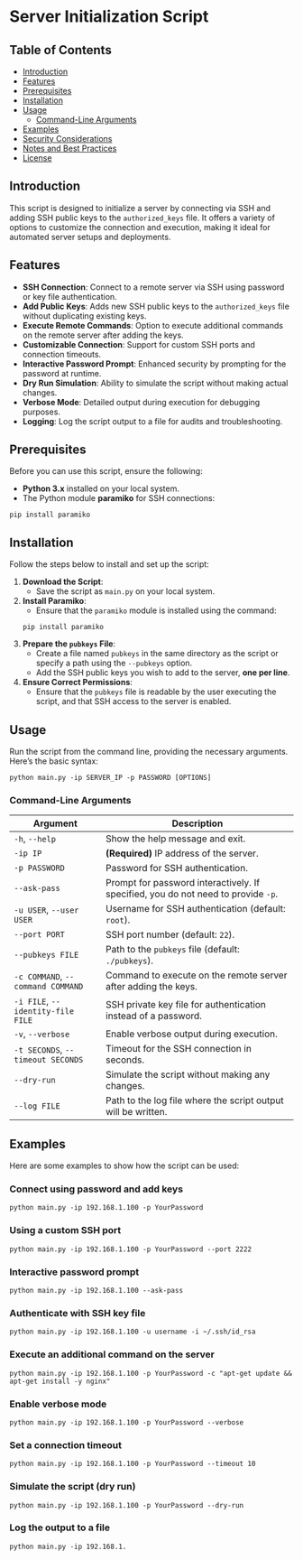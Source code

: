 <h1>Server Initialization Script</h1>

<h2>Table of Contents</h2>

<ul>
  <li><a href="#introduction">Introduction</a></li>
  <li><a href="#features">Features</a></li>
  <li><a href="#prerequisites">Prerequisites</a></li>
  <li><a href="#installation">Installation</a></li>
  <li><a href="#usage">Usage</a>
    <ul>
      <li><a href="#command-line-arguments">Command-Line Arguments</a></li>
    </ul>
  </li>
  <li><a href="#examples">Examples</a></li>
  <li><a href="#security-considerations">Security Considerations</a></li>
  <li><a href="#notes-and-best-practices">Notes and Best Practices</a></li>
  <li><a href="#license">License</a></li>
</ul>

<h2 id="introduction">Introduction</h2>

<p>
This script is designed to initialize a server by connecting via SSH and adding SSH public keys to the <code>authorized_keys</code> file. It offers a variety of options to customize the connection and execution, making it ideal for automated server setups and deployments.
</p>

<h2 id="features">Features</h2>

<ul>
  <li><strong>SSH Connection</strong>: Connect to a remote server via SSH using password or key file authentication.</li>
  <li><strong>Add Public Keys</strong>: Adds new SSH public keys to the <code>authorized_keys</code> file without duplicating existing keys.</li>
  <li><strong>Execute Remote Commands</strong>: Option to execute additional commands on the remote server after adding the keys.</li>
  <li><strong>Customizable Connection</strong>: Support for custom SSH ports and connection timeouts.</li>
  <li><strong>Interactive Password Prompt</strong>: Enhanced security by prompting for the password at runtime.</li>
  <li><strong>Dry Run Simulation</strong>: Ability to simulate the script without making actual changes.</li>
  <li><strong>Verbose Mode</strong>: Detailed output during execution for debugging purposes.</li>
  <li><strong>Logging</strong>: Log the script output to a file for audits and troubleshooting.</li>
</ul>

<h2 id="prerequisites">Prerequisites</h2>

<p>Before you can use this script, ensure the following:</p>

<ul>
  <li><strong>Python 3.x</strong> installed on your local system.</li>
  <li>The Python module <strong>paramiko</strong> for SSH connections:</li>
</ul>

<pre><code>pip install paramiko</code></pre>

<h2 id="installation">Installation</h2>

<p>Follow the steps below to install and set up the script:</p>

<ol>
  <li><strong>Download the Script</strong>:
    <ul>
      <li>Save the script as <code>main.py</code> on your local system.</li>
    </ul>
  </li>
  <li><strong>Install Paramiko</strong>:
    <ul>
      <li>Ensure that the <code>paramiko</code> module is installed using the command:</li>
    </ul>
    <pre><code>pip install paramiko</code></pre>
  </li>
  <li><strong>Prepare the <code>pubkeys</code> File</strong>:
    <ul>
      <li>Create a file named <code>pubkeys</code> in the same directory as the script or specify a path using the <code>--pubkeys</code> option.</li>
      <li>Add the SSH public keys you wish to add to the server, <strong>one per line</strong>.</li>
    </ul>
  </li>
  <li><strong>Ensure Correct Permissions</strong>:
    <ul>
      <li>Ensure that the <code>pubkeys</code> file is readable by the user executing the script, and that SSH access to the server is enabled.</li>
    </ul>
  </li>
</ol>

<h2 id="usage">Usage</h2>

<p>Run the script from the command line, providing the necessary arguments. Here’s the basic syntax:</p>

<pre><code>python main.py -ip SERVER_IP -p PASSWORD [OPTIONS]</code></pre>

<h3 id="command-line-arguments">Command-Line Arguments</h3>

<table>
  <thead>
    <tr>
      <th>Argument</th>
      <th>Description</th>
    </tr>
  </thead>
  <tbody>
    <tr>
      <td><code>-h</code>, <code>--help</code></td>
      <td>Show the help message and exit.</td>
    </tr>
    <tr>
      <td><code>-ip IP</code></td>
      <td><strong>(Required)</strong> IP address of the server.</td>
    </tr>
    <tr>
      <td><code>-p PASSWORD</code></td>
      <td>Password for SSH authentication.</td>
    </tr>
    <tr>
      <td><code>--ask-pass</code></td>
      <td>Prompt for password interactively. If specified, you do not need to provide <code>-p</code>.</td>
    </tr>
    <tr>
      <td><code>-u USER</code>, <code>--user USER</code></td>
      <td>Username for SSH authentication (default: <code>root</code>).</td>
    </tr>
    <tr>
      <td><code>--port PORT</code></td>
      <td>SSH port number (default: <code>22</code>).</td>
    </tr>
    <tr>
      <td><code>--pubkeys FILE</code></td>
      <td>Path to the <code>pubkeys</code> file (default: <code>./pubkeys</code>).</td>
    </tr>
    <tr>
      <td><code>-c COMMAND</code>, <code>--command COMMAND</code></td>
      <td>Command to execute on the remote server after adding the keys.</td>
    </tr>
    <tr>
      <td><code>-i FILE</code>, <code>--identity-file FILE</code></td>
      <td>SSH private key file for authentication instead of a password.</td>
    </tr>
    <tr>
      <td><code>-v</code>, <code>--verbose</code></td>
      <td>Enable verbose output during execution.</td>
    </tr>
    <tr>
      <td><code>-t SECONDS</code>, <code>--timeout SECONDS</code></td>
      <td>Timeout for the SSH connection in seconds.</td>
    </tr>
    <tr>
      <td><code>--dry-run</code></td>
      <td>Simulate the script without making any changes.</td>
    </tr>
    <tr>
      <td><code>--log FILE</code></td>
      <td>Path to the log file where the script output will be written.</td>
    </tr>
  </tbody>
</table>

<h2 id="examples">Examples</h2>

<p>Here are some examples to show how the script can be used:</p>

<h3>Connect using password and add keys</h3>
<pre><code>python main.py -ip 192.168.1.100 -p YourPassword</code></pre>

<h3>Using a custom SSH port</h3>
<pre><code>python main.py -ip 192.168.1.100 -p YourPassword --port 2222</code></pre>

<h3>Interactive password prompt</h3>
<pre><code>python main.py -ip 192.168.1.100 --ask-pass</code></pre>

<h3>Authenticate with SSH key file</h3>
<pre><code>python main.py -ip 192.168.1.100 -u username -i ~/.ssh/id_rsa</code></pre>

<h3>Execute an additional command on the server</h3>
<pre><code>python main.py -ip 192.168.1.100 -p YourPassword -c "apt-get update && apt-get install -y nginx"</code></pre>

<h3>Enable verbose mode</h3>
<pre><code>python main.py -ip 192.168.1.100 -p YourPassword --verbose</code></pre>

<h3>Set a connection timeout</h3>
<pre><code>python main.py -ip 192.168.1.100 -p YourPassword --timeout 10</code></pre>

<h3>Simulate the script (dry run)</h3>
<pre><code>python main.py -ip 192.168.1.100 -p YourPassword --dry-run</code></pre>

<h3>Log the output to a file</h3>
<pre><code>python main.py -ip 192.168.1.
